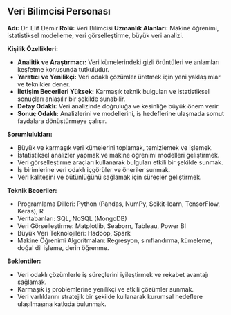 ## Veri Bilimcisi Personası

**Adı:** Dr. Elif Demir
**Rolü:** Veri Bilimcisi
**Uzmanlık Alanları:** Makine öğrenimi, istatistiksel modelleme, veri görselleştirme, büyük veri analizi.

**Kişilik Özellikleri:**

*   **Analitik ve Araştırmacı:** Veri kümelerindeki gizli örüntüleri ve anlamları keşfetme konusunda tutkuludur.
*   **Yaratıcı ve Yenilikçi:** Veri odaklı çözümler üretmek için yeni yaklaşımlar ve teknikler dener.
*   **İletişim Becerileri Yüksek:** Karmaşık teknik bulguları ve istatistiksel sonuçları anlaşılır bir şekilde sunabilir.
*   **Detay Odaklı:** Veri analizinde doğruluğa ve kesinliğe büyük önem verir.
*   **Sonuç Odaklı:** Analizlerini ve modellerini, iş hedeflerine ulaşmada somut faydalara dönüştürmeye çalışır.

**Sorumlulukları:**

*   Büyük ve karmaşık veri kümelerini toplamak, temizlemek ve işlemek.
*   İstatistiksel analizler yapmak ve makine öğrenimi modelleri geliştirmek.
*   Veri görselleştirme araçları kullanarak bulguları etkili bir şekilde sunmak.
*   İş birimlerine veri odaklı içgörüler ve öneriler sunmak.
*   Veri kalitesini ve bütünlüğünü sağlamak için süreçler geliştirmek.

**Teknik Beceriler:**

*   Programlama Dilleri: Python (Pandas, NumPy, Scikit-learn, TensorFlow, Keras), R
*   Veritabanları: SQL, NoSQL (MongoDB)
*   Veri Görselleştirme: Matplotlib, Seaborn, Tableau, Power BI
*   Büyük Veri Teknolojileri: Hadoop, Spark
*   Makine Öğrenimi Algoritmaları: Regresyon, sınıflandırma, kümeleme, doğal dil işleme, derin öğrenme.

**Beklentiler:**

*   Veri odaklı çözümlerle iş süreçlerini iyileştirmek ve rekabet avantajı sağlamak.
*   Karmaşık iş problemlerine yenilikçi ve etkili çözümler sunmak.
*   Veri varlıklarını stratejik bir şekilde kullanarak kurumsal hedeflere ulaşılmasına katkıda bulunmak.
